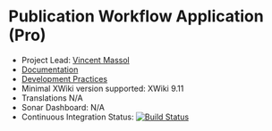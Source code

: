 # Publication Workflow Application (Pro)

* Project Lead: [Vincent Massol](https://github.com/vmassol)
* [Documentation](https://store.xwiki.com/xwiki/bin/view/Extension/PublicationWorkflowApplication)
* [Development Practices](http://dev.xwiki.org)
* Minimal XWiki version supported: XWiki 9.11
* Translations N/A
* Sonar Dashboard: N/A
* Continuous Integration Status: [![Build Status](http://ci.xwikisas.com/view/All/job/xwikisas/job/workflow-publication/job/master/badge/icon)](http://ci.xwikisas.com/view/All/job/xwikisas/job/workflow-publication/job/master/)
